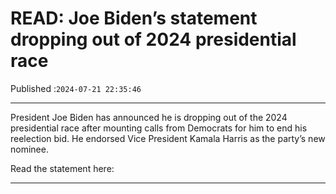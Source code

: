# READ: Joe Biden’s statement dropping out of 2024 presidential race

Published :`2024-07-21 22:35:46`

---

President Joe Biden has announced he is dropping out of the 2024 presidential race after mounting calls from Democrats for him to end his reelection bid. He endorsed Vice President Kamala Harris as the party’s new nominee.

Read the statement here:

---

